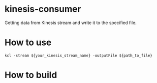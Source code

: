 # kinesis-consumer
Getting data from Kinesis stream and write it to the specified file.

# How to use

```
kcl -stream ${your_kinesis_stream_name} -outputFile ${path_to_file}
```

# How to build

